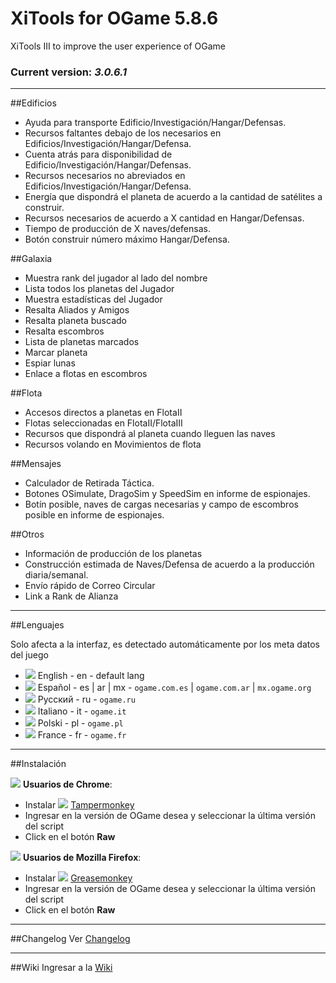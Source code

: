 # XiTools for OGame 5.8.6

XiTools III to improve the user experience of OGame

### Current version: *3.0.6.1*  

***

##Edificios
* Ayuda para transporte Edificio/Investigación/Hangar/Defensas.
* Recursos faltantes debajo de los necesarios en Edificios/Investigación/Hangar/Defensa.
* Cuenta atrás para disponibilidad de Edificio/Investigación/Hangar/Defensas.
* Recursos necesarios no abreviados en Edificios/Investigación/Hangar/Defensa.
* Energía que dispondrá el planeta de acuerdo a la cantidad de satélites a construir.
* Recursos necesarios de acuerdo a X cantidad en Hangar/Defensas.
* Tiempo de producción de X naves/defensas.
* Botón construir número máximo Hangar/Defensa.

##Galaxia
* Muestra rank del jugador al lado del nombre
* Lista todos los planetas del Jugador
* Muestra estadísticas del Jugador
* Resalta Aliados y Amigos
* Resalta planeta buscado
* Resalta escombros
* Lista de planetas marcados
* Marcar planeta
* Espiar lunas
* Enlace a flotas en escombros

##Flota
* Accesos directos a planetas en FlotaII
* Flotas seleccionadas en FlotaII/FlotaIII
* Recursos que dispondrá al planeta cuando lleguen las naves
* Recursos volando en Movimientos de flota

##Mensajes
* Calculador de Retirada Táctica.
* Botones OSimulate, DragoSim y SpeedSim en informe de espionajes.
* Botín posible, naves de cargas necesarias y campo de escombros posible en informe de espionajes.

##Otros
* Información de producción de los planetas
* Construcción estimada de Naves/Defensa de acuerdo a la producción diaria/semanal.
* Envío rápido de Correo Circular
* Link a Rank de Alianza

***

##Lenguajes

Solo afecta a la interfaz, es detectado automáticamente por los meta datos del juego

* ![](http://img213.imageshack.us/img213/199/90501671.png) English - en - default lang
* ![](http://img41.imageshack.us/img41/462/10852470.png) Español - es | ar | mx - `ogame.com.es` | `ogame.com.ar` | `mx.ogame.org`
* ![](http://icons.iconarchive.com/icons/icondrawer/flags/16/Russian-Federation-icon.png) Pусский - ru - `ogame.ru`
* ![](http://icons.iconarchive.com/icons/custom-icon-design/all-country-flag/16/Italy-Flag-icon.png) Italiano - it - `ogame.it`
* ![](http://icons.iconarchive.com/icons/custom-icon-design/all-country-flag/16/Poland-Flag-icon.png) Polski - pl - `ogame.pl`
* ![](http://icons.iconarchive.com/icons/custom-icon-design/all-country-flag/16/France-Flag-icon.png) France - fr - `ogame.fr`

***

##Instalación

![](http://icons.iconarchive.com/icons/google/chrome/16/Google-Chrome-icon.png) **Usuarios de Chrome**:
* Instalar ![](http://dl.dropbox.com/u/89283239/icons/extension/tampermonkey.png) [Tampermonkey](https://chrome.google.com/webstore/detail/dhdgffkkebhmkfjojejmpbldmpobfkfo)
* Ingresar en la versión de OGame desea y seleccionar la última versión del script
* Click en el botón **Raw**


![](http://icons.iconarchive.com/icons/photoshopedia/xedia/16/Firefox-icon.png) **Usuarios de Mozilla Firefox**:
* Instalar ![](http://img802.imageshack.us/img802/9304/extensiongreasemonkey.png) [Greasemonkey](https://addons.mozilla.org/firefox/addon/greasemonkey/)
* Ingresar en la versión de OGame desea y seleccionar la última versión del script
* Click en el botón **Raw**

***

##Changelog
Ver [Changelog](https://github.com/LV-Soft/XiTools/wiki)

***

##Wiki
Ingresar a la [Wiki](https://github.com/LV-Soft/XiTools/wiki)

